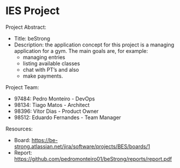 # IES Project

Project Abstract:
- Title: beStrong
- Description: the application concept for this project is a managing application for a gym. The main goals are, for example:
    - managing entries
    - listing available classes
    - chat with PT’s and also
    - make payments.

Project Team:
- 97484: Pedro Monteiro - DevOps
- 98134: Tiago Matos - Architect
- 98396: Vítor Dias - Product Owner
- 98512: Eduardo Fernandes - Team Manager

Resources:
- Board: https://be-strong.atlassian.net/jira/software/projects/BES/boards/1
- Report: https://github.com/pedromonteiro01/beStrong/reports/report.pdf